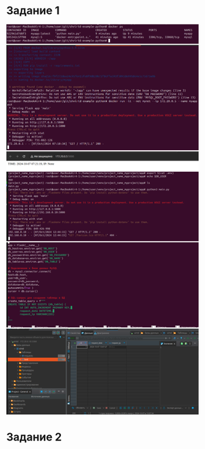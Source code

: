 # Задание 1
![](https://github.com/DaddyMorlan/05-virt-04-docker-in-practice/blob/main/docker/1.1.png)
![](https://github.com/DaddyMorlan/05-virt-04-docker-in-practice/blob/main/docker/1.2.1.png)
![](https://github.com/DaddyMorlan/05-virt-04-docker-in-practice/blob/main/docker/1.2.2.png)
![](https://github.com/DaddyMorlan/05-virt-04-docker-in-practice/blob/main/docker/1.3.png)
![](https://github.com/DaddyMorlan/05-virt-04-docker-in-practice/blob/main/docker/1.4.1.png)
![](https://github.com/DaddyMorlan/05-virt-04-docker-in-practice/blob/main/docker/1.4.2.png)
# Задание 2
[](https://github.com/DaddyMorlan/05-virt-04-docker-in-practice/blob/main/docker/vulnerabilities(task2).csv)
